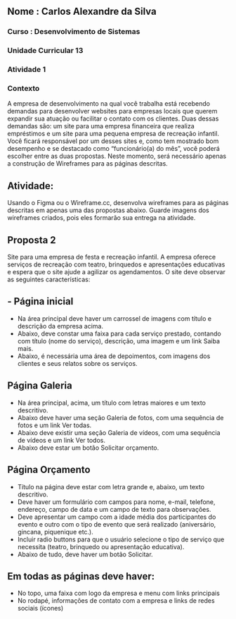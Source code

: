 <h2>Nome : Carlos Alexandre da Silva</h2>
<h3>Curso : Desenvolvimento de Sistemas</h3>
<h3>Unidade Curricular 13 </h3>
<h3>	Atividade 1</h3>

<h3>Contexto</h3>


<p>A empresa de desenvolvimento na qual você trabalha está recebendo demandas para desenvolver websites para empresas locais que querem expandir sua atuação ou facilitar o contato com os clientes. Duas dessas demandas são: um site para uma empresa financeira que realiza empréstimos e um site para uma pequena empresa de recreação infantil. Você ficará responsável por um desses sites e, como tem mostrado bom desempenho e se destacado como “funcionário(a) do mês”, você poderá escolher entre as duas propostas. Neste momento, será necessário apenas a construção de Wireframes para as páginas descritas.<p></p>
 
<h2>Atividade:</h2>

<p>Usando o Figma ou o Wireframe.cc, desenvolva wireframes para as páginas descritas em apenas uma das propostas abaixo. Guarde imagens dos wireframes criados, pois eles formarão sua entrega na atividade.
</p>

<h2>Proposta 2</h2>

<p>Site para uma empresa de festa e recreação infantil. A empresa oferece serviços de recreação com teatro, brinquedos e apresentações educativas e espera que o site ajude a agilizar os agendamentos. O site deve observar as seguintes características:
 </p>




<h2>- Página inicial</h2>

-	Na área principal deve haver um carrossel de imagens com título e descrição da empresa acima.
-	Abaixo, deve constar uma faixa para cada serviço prestado, contando com título (nome do serviço), descrição, uma imagem e um link Saiba mais.
-	Abaixo, é necessária uma área de depoimentos, com imagens dos clientes e seus relatos sobre os serviços.
 
<h2>Página Galeria</h2>


-	Na área principal, acima, um título com letras maiores e um texto descritivo.
-	Abaixo deve haver uma seção Galeria de fotos, com uma sequência de fotos e um link Ver todas.
-	Abaixo deve existir uma seção Galeria de vídeos, com uma sequência de vídeos e um link Ver todos.
-	Abaixo deve estar um botão Solicitar orçamento.

<h2>	Página Orçamento</h2>

- Título na página deve estar com letra grande e, abaixo, um texto descritivo.
-	Deve haver um formulário com campos para nome, e-mail, telefone, endereço, campo de data e um campo de texto para observações.
-	Deve apresentar um campo com a idade média dos participantes do evento e outro com o tipo de evento que será realizado (aniversário, gincana, piquenique etc.).
-	Incluir radio buttons para que o usuário selecione o tipo de serviço que necessita (teatro, brinquedo ou apresentação educativa).
-	Abaixo de tudo, deve haver um botão Solicitar.

<h2>	Em todas as páginas deve haver:</h2>

-	No topo, uma faixa com logo da empresa e menu com links principais
-	No rodapé, informações de contato com a empresa e links de redes sociais (ícones)
